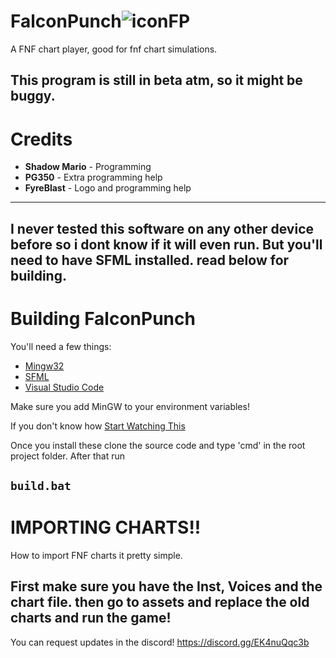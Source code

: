 # FalconPunch![iconFP](https://user-images.githubusercontent.com/93060246/212763483-60d1f408-f0a5-45cd-bd1d-0628d9065c92.png)


A FNF chart player, good for fnf chart simulations.

This program is still in beta atm, so it might be buggy.
-----------------------------------------------------------

# Credits

* **Shadow Mario** - Programming 
* **PG350** - Extra programming help
* **FyreBlast** - Logo and programming help
------------------------------------------------

I never tested this software on any other device before so i dont know if it will even run. But you'll need to have SFML installed. read below for building.
--------------------------------------------------------------------------------------------------------------------------------------------------------------------


# Building FalconPunch

You'll need a few things:

* [Mingw32](https://sourceforge.net/projects/mingw//)
* [SFML](https://www.sfml-dev.org/download/sfml/2.5.1/)
* [Visual Studio Code](https://code.visualstudio.com/)

Make sure you add MinGW to your environment variables!

If you don't know how [Start Watching This](https://youtu.be/JsO58opI3SQ)

Once you install these clone the source code and type 'cmd' in the root project folder.
After that run 

```build.bat```
----------------------------------------------------------------------------
# IMPORTING CHARTS!!

How to import FNF charts it pretty simple.

First make sure you have the **Inst**, **Voices** and the chart file. then go to assets and replace the old charts and run the game!
------------------------------------

You can request updates in the discord! https://discord.gg/EK4nuQqc3b
